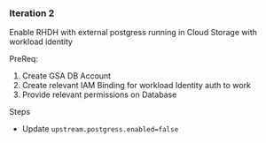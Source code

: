 ### Iteration 2 

Enable RHDH with external postgress running in Cloud Storage with workload identity

PreReq:

1. Create GSA DB Account 
2. Create relevant IAM Binding for workload Identity auth to work
3. Provide relevant permissions on Database


Steps
- Update `upstream.postgress.enabled=false`
